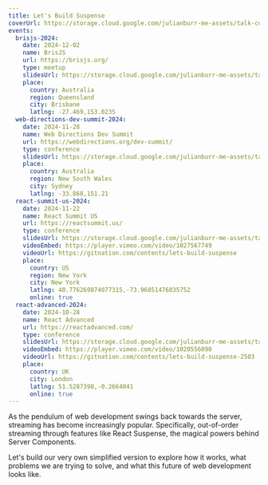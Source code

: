 ```yaml
---
title: Let's Build Suspense
coverUrl: https://storage.cloud.google.com/julianburr-me-assets/talk-covers/lets-build-suspense.png
events:
  brisjs-2024:
    date: 2024-12-02
    name: BrisJS
    url: https://brisjs.org/
    type: meetup
    slidesUrl: https://storage.cloud.google.com/julianburr-me-assets/talk-slides/lets-build-suspense--brisjs-2024.pdf
    place:
      country: Australia
      region: Queensland
      city: Brisbane
      latlng: -27.469,153.0235
  web-directions-dev-summit-2024:
    date: 2024-11-28
    name: Web Directions Dev Summit
    url: https://webdirections.org/dev-summit/
    type: conference
    slidesUrl: https://storage.cloud.google.com/julianburr-me-assets/talk-slides/lets-build-suspense--webdirections-dev-summit-2024.pdf
    place:
      country: Australia
      region: New South Wales
      city: Sydney
      latlng: -33.868,151.21
  react-summit-us-2024:
    date: 2024-11-22
    name: React Summit US
    url: https://reactsummit.us/
    type: conference
    slidesUrl: https://storage.cloud.google.com/julianburr-me-assets/talk-slides/lets-build-suspense--react-summit-us-2024.pdf
    videoEmbed: https://player.vimeo.com/video/1027567749
    videoUrl: https://gitnation.com/contents/lets-build-suspense
    place:
      country: US
      region: New York
      city: New York
      latlng: 40.776269874077315,-73.96851476035752
      online: true
  react-advanced-2024:
    date: 2024-10-28
    name: React Advanced
    url: https://reactadvanced.com/
    type: conference
    slidesUrl: https://storage.cloud.google.com/julianburr-me-assets/talk-slides/lets-build-suspense--react-advanced-2024.pdf
    videoEmbed: https://player.vimeo.com/video/1020556090
    videoUrl: https://gitnation.com/contents/lets-build-suspense-2503
    place:
      country: UK
      city: London
      latlng: 51.5287398,-0.2664041
      online: true
---
```


As the pendulum of web development swings back towards the server, streaming has become increasingly popular. Specifically, out-of-order streaming through features like React Suspense, the magical powers behind Server Components.

Let's build our very own simplified version to explore how it works, what problems we are trying to solve, and what this future of web development looks like.
